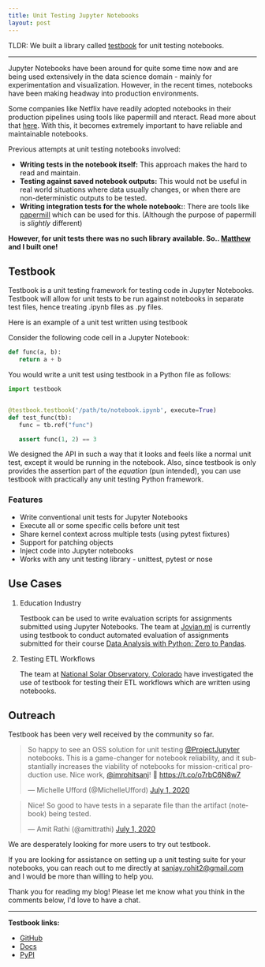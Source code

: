 ```yaml
---
title: Unit Testing Jupyter Notebooks
layout: post
---
```


TLDR: We built a library called [testbook](https://github.com/nteract/testbook) for unit testing notebooks.

---

Jupyter Notebooks have been around for quite some time now and are being used extensively in the data science domain - mainly for experimentation and visualization. However, in the recent times, notebooks have been making headway into production environments. 

Some companies like Netflix have readily adopted notebooks in their production pipelines using tools like papermill and nteract. Read more about that [here][netflix-blog]. With this, it becomes extremely important to have reliable and maintainable notebooks.

Previous attempts at unit testing notebooks involved:

- **Writing tests in the notebook itself:** This approach makes the hard to read and maintain. 
- **Testing against saved notebook outputs:** This would not be useful in real world situations where data usually changes, or when there are non-deterministic outputs to be tested.
- **Writing integration tests for the whole notebook:**: There are tools like [papermill][papermill] which can be used for this. (Although the purpose of papermill is _slightly_ different)

**However, for unit tests there was no such library available. So.. [Matthew][Matthew] and I built one!**

## Testbook

Testbook is a unit testing framework for testing code in Jupyter Notebooks. Testbook will allow for unit tests to be run against notebooks in separate test files, hence treating .ipynb files as .py files.

Here is an example of a unit test written using testbook

Consider the following code cell in a Jupyter Notebook:

```python
def func(a, b):
   return a + b
```

You would write a unit test using testbook in a Python file as follows:

```python
import testbook


@testbook.testbook('/path/to/notebook.ipynb', execute=True)
def test_func(tb):
   func = tb.ref("func")

   assert func(1, 2) == 3
```

We designed the API in such a way that it looks and feels like a normal unit test, except it would be running in the notebook. Also, since testbook is only provides the assertion part of the _equation_ (pun intended), you can use testbook with practically any unit testing Python framework.

### Features

- Write conventional unit tests for Jupyter Notebooks
- Execute all or some specific cells before unit test
- Share kernel context across multiple tests (using pytest fixtures)
- Support for patching objects
- Inject code into Jupyter notebooks
- Works with any unit testing library - unittest, pytest or nose

## Use Cases

1. Education Industry

    Testbook can be used to write evaluation scripts for assignments submitted using Jupyter Notebooks. The team at [Jovian.ml](https://jovian.ml) is currently using testbook to conduct automated evaluation of assignments submitted for their course [Data Analysis with Python: Zero to Pandas](https://jovian.ml/learn/data-analysis-with-python-zero-to-pandas).

2. Testing ETL Workflows

    The team at [National Solar Observatory, Colorado](https://nso.edu) have investigated the use of testbook for testing their ETL workflows which are written using notebooks.


## Outreach

Testbook has been very well received by the community so far. 

<!-- <a href="https://twitter.com/MichelleUfford/status/1278126518716121089">
    <img alt="Michelle" src="/assets/tweets/michelle-tweet.webp" width="70%" style="margin-bottom: 10px; border: 1px solid black;">
</a> -->

<blockquote class="twitter-tweet" data-theme="light"><p lang="en" dir="ltr">So happy to see an OSS solution for unit testing <a href="https://twitter.com/ProjectJupyter?ref_src=twsrc%5Etfw">@ProjectJupyter</a> notebooks. This is a game-changer for notebook reliability, and it substantially increases the viability of notebooks for mission-critical production use. Nice work, <a href="https://twitter.com/imrohitsanj?ref_src=twsrc%5Etfw">@imrohitsanj</a>! 👏 <a href="https://t.co/o7rbC6N8w7">https://t.co/o7rbC6N8w7</a></p>&mdash; Michelle Ufford (@MichelleUfford) <a href="https://twitter.com/MichelleUfford/status/1278126518716121089?ref_src=twsrc%5Etfw">July 1, 2020</a></blockquote> <script async src="https://platform.twitter.com/widgets.js" charset="utf-8"></script>

<blockquote class="twitter-tweet" data-conversation="none" data-theme="light"><p lang="en" dir="ltr">Nice! So good to have tests in a separate file than the artifact (notebook) being tested.</p>&mdash; Amit Rathi (@amittrathi) <a href="https://twitter.com/amittrathi/status/1278202229825011712?ref_src=twsrc%5Etfw">July 1, 2020</a></blockquote> <script async src="https://platform.twitter.com/widgets.js" charset="utf-8"></script>

We are desperately looking for more users to try out testbook.

If you are looking for assistance on setting up a unit testing suite for your notebooks, you can reach out to me directly at [sanjay.rohit2@gmail.com](mailto:sanjay.rohit2@gmail.com) and I would be more than willing to help you.

Thank you for reading my blog! Please let me know what you think in the comments below, I'd love to have a chat.

---

**Testbook links:**

- [GitHub](https://github.com/nteract/testbook/)
- [Docs](http://testbook.readthedocs.io/)
- [PyPI](https://pypi.org/project/testbook/)


[netflix-blog]: https://netflixtechblog.com/notebook-innovation-591ee3221233
[nbval]: https://nbval.readthedocs.io/en/latest/
[papermill]: https://papermill.readthedocs.io/
[Matthew]: https://github.com/mseal
